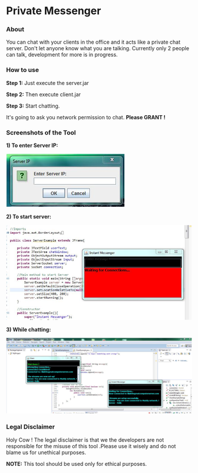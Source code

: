 # Private Messenger

### About
You can chat with your clients in the office and it acts like a private chat server. Don't let anyone know what you are talking.
Currently only 2 people can talk, development for more is in progress.

### How to use
**Step 1:**  Just execute the server.jar

**Step 2:**  Then execute client.jar

**Step 3:**  Start chatting.


It's going to ask you network permission to chat. **Please GRANT !**

### Screenshots of the Tool


**1) To enter Server IP:**

![screenshot](https://raw.githubusercontent.com/TilakMaddy/Private-Messenger/master/screenshot%201.JPG)

**2) To start server:**

![screenshot](https://raw.githubusercontent.com/TilakMaddy/Private-Messenger/master/screenshot%202.JPG)

**3) While chatting:**

![screenshot](https://raw.githubusercontent.com/TilakMaddy/Private-Messenger/master/screenshot%203.JPG)


### Legal Disclaimer
Holy Cow ! The legal disclaimer is that we the developers are not responsible for the misuse of this tool .Please use it wisely
and do not blame us for unethical purposes.

**NOTE:**  This tool should be used only for ethical purposes.



